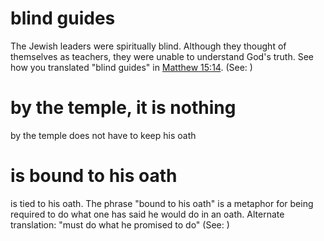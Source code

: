 
# blind guides
The Jewish leaders were spiritually blind. Although they thought of themselves as teachers, they were unable to understand God's truth. See how you translated "blind guides" in [Matthew 15:14](../15/14.md). (See: )

# by the temple, it is nothing
by the temple does not have to keep his oath

# is bound to his oath
is tied to his oath. The phrase "bound to his oath" is a metaphor for being required to do what one has said he would do in an oath. Alternate translation: "must do what he promised to do" (See: )